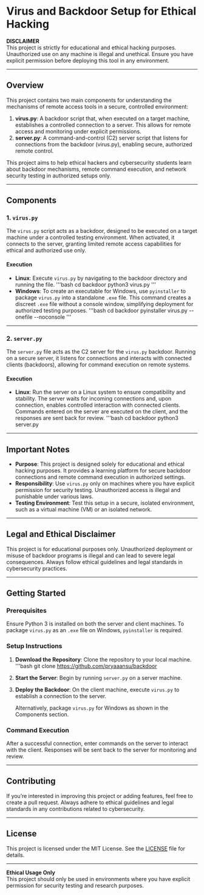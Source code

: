 # Virus and Backdoor Setup for Ethical Hacking

**DISCLAIMER**  
This project is strictly for educational and ethical hacking purposes. Unauthorized use on any machine is illegal and unethical. Ensure you have explicit permission before deploying this tool in any environment.

---

## Overview

This project contains two main components for understanding the mechanisms of remote access tools in a secure, controlled environment:

1. **virus.py**: A backdoor script that, when executed on a target machine, establishes a controlled connection to a server. This allows for remote access and monitoring under explicit permissions.
2. **server.py**: A command-and-control (C2) server script that listens for connections from the backdoor (virus.py), enabling secure, authorized remote control.

This project aims to help ethical hackers and cybersecurity students learn about backdoor mechanisms, remote command execution, and network security testing in authorized setups only.

---

## Components

### 1. `virus.py`

The `virus.py` script acts as a backdoor, designed to be executed on a target machine under a controlled testing environment. When activated, it connects to the server, granting limited remote access capabilities for ethical and authorized use only.

#### Execution

- **Linux**: Execute `virus.py` by navigating to the backdoor directory and running the file.
  '''bash
  cd backdoor
  python3 virus.py
  '''
- **Windows**: To create an executable for Windows, use `pyinstaller` to package `virus.py` into a standalone `.exe` file. This command creates a discreet `.exe` file without a console window, simplifying deployment for authorized testing purposes.
  '''bash
  cd backdoor
  pyinstaller virus.py --onefile --noconsole
  '''

---

### 2. `server.py`

The `server.py` file acts as the C2 server for the `virus.py` backdoor. Running on a secure server, it listens for connections and interacts with connected clients (backdoors), allowing for command execution on remote systems.

#### Execution

- **Linux**: Run the server on a Linux system to ensure compatibility and stability. The server waits for incoming connections and, upon connection, enables controlled interaction with connected clients. Commands entered on the server are executed on the client, and the responses are sent back for review.
  '''bash
  cd backdoor
  python3 server.py

---

## Important Notes

- **Purpose**: This project is designed solely for educational and ethical hacking purposes. It provides a learning platform for secure backdoor connections and remote command execution in authorized settings.
- **Responsibility**: Use `virus.py` only on machines where you have explicit permission for security testing. Unauthorized access is illegal and punishable under various laws.
- **Testing Environment**: Test this setup in a secure, isolated environment, such as a virtual machine (VM) or an isolated network.

---

## Legal and Ethical Disclaimer

This project is for educational purposes only. Unauthorized deployment or misuse of backdoor programs is illegal and can lead to severe legal consequences. Always follow ethical guidelines and legal standards in cybersecurity practices.

---

## Getting Started

### Prerequisites

Ensure Python 3 is installed on both the server and client machines. To package `virus.py` as an `.exe` file on Windows, `pyinstaller` is required.

### Setup Instructions

1. **Download the Repository**: Clone the repository to your local machine.
   '''bash
   git clone https://github.com/pryaaansu/backdoor

3. **Start the Server**: Begin by running `server.py` on a server machine.

4. **Deploy the Backdoor**: On the client machine, execute `virus.py` to establish a connection to the server.

   Alternatively, package `virus.py` for Windows as shown in the Components section.

### Command Execution

After a successful connection, enter commands on the server to interact with the client. Responses will be sent back to the server for monitoring and review.

---

## Contributing

If you’re interested in improving this project or adding features, feel free to create a pull request. Always adhere to ethical guidelines and legal standards in any contributions related to cybersecurity.

---

## License

This project is licensed under the MIT License. See the [LICENSE](LICENSE) file for details.

---

**Ethical Usage Only**  
This project should only be used in environments where you have explicit permission for security testing and research purposes.
